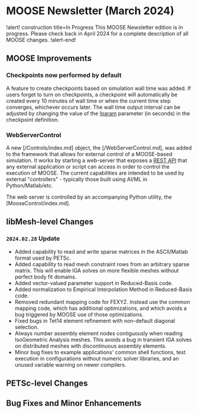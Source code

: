 # MOOSE Newsletter (March 2024)

!alert! construction title=In Progress
This MOOSE Newsletter edition is in progress. Please check back in April 2024
for a complete description of all MOOSE changes.
!alert-end!

## MOOSE Improvements

### Checkpoints now performed by default

A feature to create checkpoints based on simulation wall time was added. If users forget to turn on
checkpoints, a checkpoint will automatically be created every 10 minutes of wall time or when the
current time step converges, whichever occurs later. The wall time output interval can be adjusted
by changing the value of the [!param](/Outputs/Checkpoint/wall_time_interval) parameter (in seconds)
in the checkpoint definition.

### WebServerControl

A new [/Controls/index.md] object, the [/WebServerControl.md], was added to the framework that allows
for external control of a MOOSE-based simulation. It works by starting a web-server that exposes a
[REST API](https://www.redhat.com/en/topics/api/what-is-a-rest-api) that any external application or
script can access in order to control the execution of MOOSE. The current capabilities are intended
to be used by external "controllers" - typically those built using AI/ML in Python/Matlab/etc.

The web server is controlled by an accompanying Python utility, the [MooseControl/index.md].

## libMesh-level Changes

### `2024.02.28` Update

- Added capability to read and write sparse matrices in the
  ASCII/Matlab format used by PETSc.
- Added capability to read mesh constraint rows from an arbitrary
  sparse matrix.  This will enable IGA solves on more flexible meshes
  without perfect body fit domains.
- Added vector-valued parameter support in Reduced-Basis code.
- Added normalization to Empirical Interpolation Method in
  Reduced-Basis code.
- Removed redundant mapping code for FEXYZ.  Instead use the common
  mapping code, which has additional optimizations, and which avoids a
  bug triggered by MOOSE use of those optimizations.
- Fixed bugs in Tet14 element refinement with non-default diagonal
  selection.
- Always number assembly element nodes contiguously when reading
  IsoGeometric Analysis meshes.  This avoids a bug in transient IGA
  solves on distributed meshes with discontinuous assembly elements.
- Minor bug fixes to example applications' common shell functions,
  test execution in configurations without numeric solver libraries,
  and an unused variable warning on newer compilers.

## PETSc-level Changes

## Bug Fixes and Minor Enhancements
